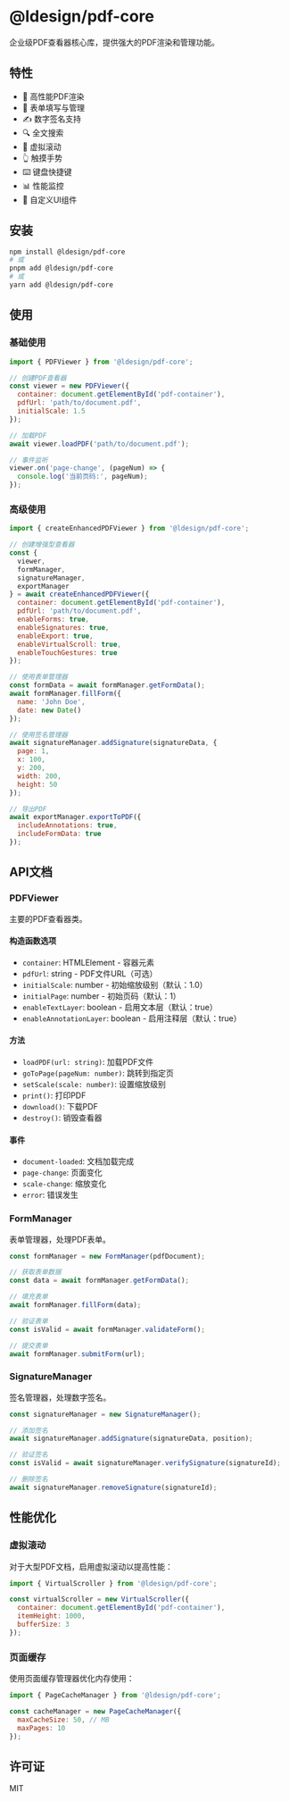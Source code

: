 # @ldesign/pdf-core

企业级PDF查看器核心库，提供强大的PDF渲染和管理功能。

## 特性

- 🚀 高性能PDF渲染
- 📝 表单填写与管理
- ✍️ 数字签名支持
- 🔍 全文搜索
- 📄 虚拟滚动
- 👆 触摸手势
- ⌨️ 键盘快捷键
- 📊 性能监控
- 🎨 自定义UI组件

## 安装

```bash
npm install @ldesign/pdf-core
# 或
pnpm add @ldesign/pdf-core
# 或
yarn add @ldesign/pdf-core
```

## 使用

### 基础使用

```javascript
import { PDFViewer } from '@ldesign/pdf-core';

// 创建PDF查看器
const viewer = new PDFViewer({
  container: document.getElementById('pdf-container'),
  pdfUrl: 'path/to/document.pdf',
  initialScale: 1.5
});

// 加载PDF
await viewer.loadPDF('path/to/document.pdf');

// 事件监听
viewer.on('page-change', (pageNum) => {
  console.log('当前页码:', pageNum);
});
```

### 高级使用

```javascript
import { createEnhancedPDFViewer } from '@ldesign/pdf-core';

// 创建增强型查看器
const { 
  viewer, 
  formManager, 
  signatureManager,
  exportManager 
} = await createEnhancedPDFViewer({
  container: document.getElementById('pdf-container'),
  pdfUrl: 'path/to/document.pdf',
  enableForms: true,
  enableSignatures: true,
  enableExport: true,
  enableVirtualScroll: true,
  enableTouchGestures: true
});

// 使用表单管理器
const formData = await formManager.getFormData();
await formManager.fillForm({
  name: 'John Doe',
  date: new Date()
});

// 使用签名管理器
await signatureManager.addSignature(signatureData, {
  page: 1,
  x: 100,
  y: 200,
  width: 200,
  height: 50
});

// 导出PDF
await exportManager.exportToPDF({
  includeAnnotations: true,
  includeFormData: true
});
```

## API文档

### PDFViewer

主要的PDF查看器类。

#### 构造函数选项

- `container`: HTMLElement - 容器元素
- `pdfUrl`: string - PDF文件URL（可选）
- `initialScale`: number - 初始缩放级别（默认：1.0）
- `initialPage`: number - 初始页码（默认：1）
- `enableTextLayer`: boolean - 启用文本层（默认：true）
- `enableAnnotationLayer`: boolean - 启用注释层（默认：true）

#### 方法

- `loadPDF(url: string)`: 加载PDF文件
- `goToPage(pageNum: number)`: 跳转到指定页
- `setScale(scale: number)`: 设置缩放级别
- `print()`: 打印PDF
- `download()`: 下载PDF
- `destroy()`: 销毁查看器

#### 事件

- `document-loaded`: 文档加载完成
- `page-change`: 页面变化
- `scale-change`: 缩放变化
- `error`: 错误发生

### FormManager

表单管理器，处理PDF表单。

```javascript
const formManager = new FormManager(pdfDocument);

// 获取表单数据
const data = await formManager.getFormData();

// 填充表单
await formManager.fillForm(data);

// 验证表单
const isValid = await formManager.validateForm();

// 提交表单
await formManager.submitForm(url);
```

### SignatureManager

签名管理器，处理数字签名。

```javascript
const signatureManager = new SignatureManager();

// 添加签名
await signatureManager.addSignature(signatureData, position);

// 验证签名
const isValid = await signatureManager.verifySignature(signatureId);

// 删除签名
await signatureManager.removeSignature(signatureId);
```

## 性能优化

### 虚拟滚动

对于大型PDF文档，启用虚拟滚动以提高性能：

```javascript
import { VirtualScroller } from '@ldesign/pdf-core';

const virtualScroller = new VirtualScroller({
  container: document.getElementById('pdf-container'),
  itemHeight: 1000,
  bufferSize: 3
});
```

### 页面缓存

使用页面缓存管理器优化内存使用：

```javascript
import { PageCacheManager } from '@ldesign/pdf-core';

const cacheManager = new PageCacheManager({
  maxCacheSize: 50, // MB
  maxPages: 10
});
```

## 许可证

MIT



